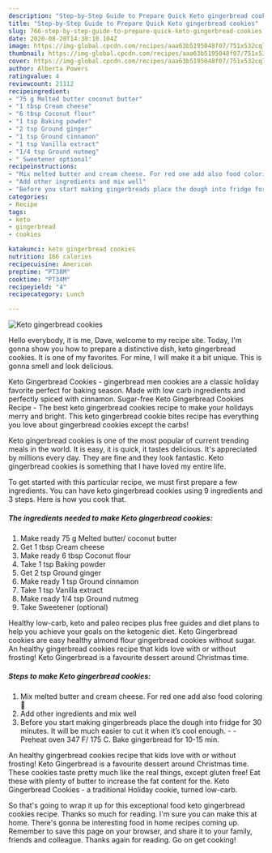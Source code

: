```yaml
---
description: "Step-by-Step Guide to Prepare Quick Keto gingerbread cookies"
title: "Step-by-Step Guide to Prepare Quick Keto gingerbread cookies"
slug: 766-step-by-step-guide-to-prepare-quick-keto-gingerbread-cookies
date: 2020-08-20T14:30:10.104Z
image: https://img-global.cpcdn.com/recipes/aaa63b5195048f07/751x532cq70/keto-gingerbread-cookies-recipe-main-photo.jpg
thumbnail: https://img-global.cpcdn.com/recipes/aaa63b5195048f07/751x532cq70/keto-gingerbread-cookies-recipe-main-photo.jpg
cover: https://img-global.cpcdn.com/recipes/aaa63b5195048f07/751x532cq70/keto-gingerbread-cookies-recipe-main-photo.jpg
author: Alberta Powers
ratingvalue: 4
reviewcount: 21112
recipeingredient:
- "75 g Melted butter coconut butter"
- "1 tbsp Cream cheese"
- "6 tbsp Coconut flour"
- "1 tsp Baking powder"
- "2 tsp Ground ginger"
- "1 tsp Ground cinnamon"
- "1 tsp Vanilla extract"
- "1/4 tsp Ground nutmeg"
- " Sweetener optional"
recipeinstructions:
- "Mix melted butter and cream cheese. For red one add also food coloring 🔴"
- "Add other ingredients and mix well"
- "Before you start making gingerbreads place the dough into fridge for 30 minutes. It will be much easier to cut it when it’s cool enough.  Preheat oven 347 F/ 175 C. Bake gingerbread for 10-15 min."
categories:
- Recipe
tags:
- keto
- gingerbread
- cookies

katakunci: keto gingerbread cookies 
nutrition: 166 calories
recipecuisine: American
preptime: "PT38M"
cooktime: "PT34M"
recipeyield: "4"
recipecategory: Lunch

---
```



![Keto gingerbread cookies](https://img-global.cpcdn.com/recipes/aaa63b5195048f07/751x532cq70/keto-gingerbread-cookies-recipe-main-photo.jpg)

Hello everybody, it is me, Dave, welcome to my recipe site. Today, I'm gonna show you how to prepare a distinctive dish, keto gingerbread cookies. It is one of my favorites. For mine, I will make it a bit unique. This is gonna smell and look delicious.

Keto Gingerbread Cookies - gingerbread men cookies are a classic holiday favorite perfect for baking season. Made with low carb ingredients and perfectly spiced with cinnamon. Sugar-free Keto Gingerbread Cookies Recipe - The best keto gingerbread cookies recipe to make your holidays merry and bright. This keto gingerbread cookie bites recipe has everything you love about gingerbread cookies except the carbs!

Keto gingerbread cookies is one of the most popular of current trending meals in the world. It is easy, it is quick, it tastes delicious. It's appreciated by millions every day. They are fine and they look fantastic. Keto gingerbread cookies is something that I have loved my entire life.


To get started with this particular recipe, we must first prepare a few ingredients. You can have keto gingerbread cookies using 9 ingredients and 3 steps. Here is how you cook that.

<!--inarticleads1-->

##### The ingredients needed to make Keto gingerbread cookies:

1. Make ready 75 g Melted butter/ coconut butter
1. Get 1 tbsp Cream cheese
1. Make ready 6 tbsp Coconut flour
1. Take 1 tsp Baking powder
1. Get 2 tsp Ground ginger
1. Make ready 1 tsp Ground cinnamon
1. Take 1 tsp Vanilla extract
1. Make ready 1/4 tsp Ground nutmeg
1. Take  Sweetener (optional)


Healthy low-carb, keto and paleo recipes plus free guides and diet plans to help you achieve your goals on the ketogenic diet. Keto Gingerbread cookies are easy healthy almond flour gingerbread cookies without sugar. An healthy gingerbread cookies recipe that kids love with or without frosting! Keto Gingerbread is a favourite dessert around Christmas time. 

<!--inarticleads2-->

##### Steps to make Keto gingerbread cookies:

1. Mix melted butter and cream cheese. For red one add also food coloring 🔴
1. Add other ingredients and mix well
1. Before you start making gingerbreads place the dough into fridge for 30 minutes. It will be much easier to cut it when it’s cool enough. -  - Preheat oven 347 F/ 175 C. Bake gingerbread for 10-15 min.


An healthy gingerbread cookies recipe that kids love with or without frosting! Keto Gingerbread is a favourite dessert around Christmas time. These cookies taste pretty much like the real things, except gluten free! Eat these with plenty of butter to increase the fat content for the. Keto Gingerbread Cookies - a traditional Holiday cookie, turned low-carb. 

So that's going to wrap it up for this exceptional food keto gingerbread cookies recipe. Thanks so much for reading. I'm sure you can make this at home. There's gonna be interesting food in home recipes coming up. Remember to save this page on your browser, and share it to your family, friends and colleague. Thanks again for reading. Go on get cooking!
